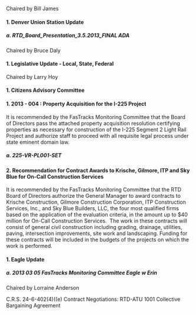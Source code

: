 Chaired by Bill James

#### 1. Denver Union Station Update

##### a. RTD_Board_Presentation_3.5.2013_FINAL ADA

Chaired by Bruce Daly

#### 1. Legislative Update - Local, State, Federal

Chaired by Larry Hoy

#### 1. Citizens Advisory Committee

#### 1. 2013 - 004 : Property Acquisition for the I-225 Project

It is recommended by the FasTracks Monitoring Committee that the Board of Directors pass the attached property acquisition resolution certifying properties as necessary for construction of the I-225 Segment 2 Light Rail Project and authorize staff to proceed with all requisite legal process under state eminent domain law.

##### a. 225-VR-PL001-SET

#### 2. Recommendation for Contract Awards to Krische, Gilmore, ITP and Sky Blue for On-Call Construction Services

It is recommended by the FasTracks Monitoring Committee that the RTD Board of Directors authorize the General Manager to award contracts to Krische Construction, Gilmore Construction Corporation, ITP Construction Services, Inc., and Sky Blue Builders, LLC, the four most qualified firms based on the application of the evaluation criteria, in the amount up to $40 million for On-Call Construction Services.  The work in these contracts will consist of general civil construction including grading, drainage, utilities, paving, intersection improvements, site work and landscaping.  Funding for these contracts will be included in the budgets of the projects on which the work is performed.

#### 1. Eagle Update

##### a. 2013 03 05 FasTracks Monitoring Committee Eagle w Erin

Chaired by Lorraine Anderson

C.R.S. 24-6-402(4)((e) Contract Negotiations: RTD-ATU 1001 Collective Bargaining Agreement